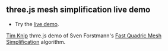 ## three.js mesh simplification live demo

 - Try the [live demo](https://neurolabusc.github.io/simplifyjs/).

[Tim Knip](https://github.com/timknip/mesh-decimate) thrre.js demo of Sven Forstmann's [Fast Quadric Mesh Simplification](https://github.com/sp4cerat/Fast-Quadric-Mesh-Simplification) algorithm.